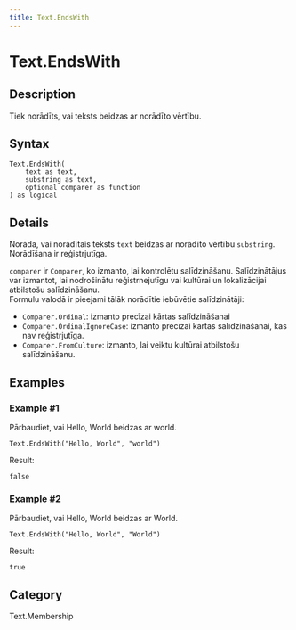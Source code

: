 ```yaml
---
title: Text.EndsWith
---
```


# Text.EndsWith


## Description

Tiek norādīts, vai teksts beidzas ar norādīto vērtību.


## Syntax

```powerquery
Text.EndsWith(
    text as text,
    substring as text,
    optional comparer as function
) as logical
```


## Details

Norāda, vai norādītais teksts <code>text</code> beidzas ar norādīto vērtību <code>substring</code>. Norādīšana ir reģistrjutīga.      <div>        <code>comparer</code> ir <code>Comparer</code>, ko izmanto, lai kontrolētu salīdzināšanu. Salīdzinātājus var izmantot, lai nodrošinātu reģistrnejutīgu vai kultūrai un lokalizācijai atbilstošu salīdzināšanu.      </div>      <div>        Formulu valodā ir pieejami tālāk norādītie iebūvētie salīdzinātāji:      </div>      <ul>        <li><code>Comparer.Ordinal</code>: izmanto precīzai kārtas salīdzināšanai</li>        <li><code>Comparer.OrdinalIgnoreCase</code>: izmanto precīzai kārtas salīdzināšanai, kas nav reģistrjutīga.</li>        <li> <code>Comparer.FromCulture</code>: izmanto, lai veiktu kultūrai atbilstošu salīdzināšanu.</li>      </ul>


## Examples

### Example #1 
Pārbaudiet, vai Hello, World beidzas ar world.
```powerquery
Text.EndsWith("Hello, World", "world")
```

Result: 
```powerquery
false
```


### Example #2 
Pārbaudiet, vai Hello, World beidzas ar World.
```powerquery
Text.EndsWith("Hello, World", "World")
```

Result: 
```powerquery
true
```




## Category
Text.Membership
